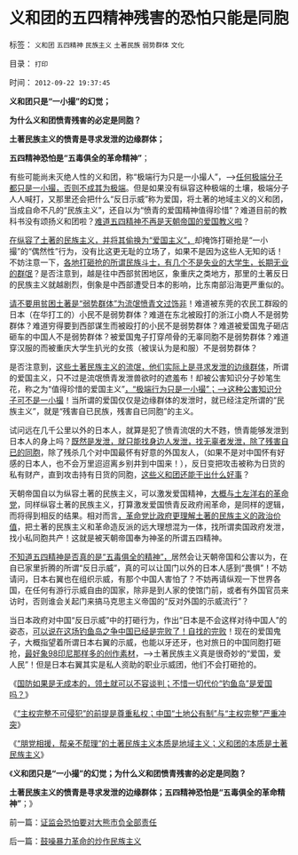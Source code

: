 # 义和团的五四精神残害的恐怕只能是同胞

标签： `义和团` `五四精神` `民族主义` `土著民族` `弱势群体` `文化` 

目录： `打印`

时间： `2012-09-22 19:37:45`

**义和团只是“一小撮”的幻觉；**

**为什么义和团愤青残害的必定是同胞？**

**土著民族主义的愤青是寻求发泄的边缘群体；**

**五四精神恐怕是“五毒俱全的革命精神”**；

有些可能尚未灭绝人性的义和团，称“极端行为只是一小撮人”，——>[任何极端分子都只是一小撮，否则不成其为极端](../../../2012/8/25/极端分子是问题，但不是大问题.md)。但是如果没有纵容这种极端的土壤，极端分子人人喊打，又那里还会把什么“反日示威”称为爱国，将土著的地域主义的义和团，当成自命不凡的“民族主义”，还自以为“愤青的爱国精神值得珍惜”？难道目前的教科书没有颂扬义和团啦？[难道五四精神不再是天朝帝国的爱国教义啦](../../../2011/1/15/反思五四运动的局限性，道德治国不考虑国家成本；.md)？

[在纵容了土著的民族主义，并将其偷换为“爱国主义”，](../../../2010/9/21/讲民主首先不要“闹民粹”.md)却掩饰打砸抢是“一小撮”的“偶然性”行为，没有比这更无耻的立场了，如果不是因为这些人无知的话！不妨注意一下，[各地打砸抢的所谓民族斗士，有几个不是失业的大学生，长期无业的群氓](../../../2011/6/3/善恶的公式与极端的牛二.md)？是否注意到，越是往中西部贫困地区，象重庆之类地方，那里的土著反日的民族主义就越剧烈，倒象是中西部遭受日本的影响，比东南部沿海更严重似的。

[请不要用贫困土著是“弱势群体”为流氓愤青文过饰非](../../../2009/7/31/弱势人群和人权弱势人群之人人平等.md)！难道被东莞的农民工群殴的日本（在华打工的）小民不是弱势群体？难道在东北被殴打的浙江小商人不是弱势群体？难道穷得要到西部谋生而被殴打的小民不是弱势群体？难道被爱国鬼子砸店砸车的中国人不是弱势群体？被爱国鬼子打穿颅骨的无辜同胞不是弱势群体？难道穿汉服的而被重庆大学生扒光的女孩（被误认为是和服）不是弱势群体？

是否注意到，[这些土著民族主义的流氓，他们实际上是寻求发泄的边缘群体](../../../2011/12/1/希特勒类（极端程度＝1／私有财产）边缘群体.md)，所谓的爱国主义，只不过是流氓愤青发泄兽欲时的遮羞布！却被公害知识分子妙笔生花，称之为“值得珍惜的爱国主义”[，“极端行为只是一小撮”；——>这种公害知识分子可不是一小撮](../../../2012/6/5/茅于轼和米塞斯的建议；“极端”总是“公害”中的激进者；.md)！当所谓的爱国仅仅是边缘群体的发泄时，就已经注定所谓的“民族主义”，就是“残害自已民族，残害自已同胞”的主义。

试问远在几千公里以外的日本人，就算是犯了愤青流氓的大不韪，愤青能够发泄到日本人的身上吗？[既然是发泄，就只能找身边人发泄，找无辜者发泄，除了残害自已的同胞](../../../2011/2/7/大刀向着鬼子们的头上砍去！.md)，除了残杀几个对中国最怀有好意的外国友人，（如果不是对中国怀有好感的日本人，也不会万里迢迢离乡别井到中国来！），反日变把攻击被称为日货的私有财产，直到攻击持有日货的同胞，[这些义和团还能干出什么好事](http://hi.baidu.com/darthchn/item/14950ba982fec9af29ce9d50)？

天朝帝国自以为纵容土著的民族主义，可以激发爱国精神，[大概与土左洋右的革命党](../../../2012/2/9/土左和洋右的五四精神和民粹冲击波的革命.md)，同样纵容土著的民族主义，打算激发爱国愤青反政府闹革命，是同样的逻辑，而将得到相反的结果。相对而言[，革命党比政府更理解土著的民族主义的政治价值](../../../2012/2/17/任何革命都是极端的，极端分子就是革命分子.md)，把土著的民族主义和革命造反派的远大理想混为一体，找所谓卖国政府发泄，找小私同胞共产！这就是被天朝帝国奉为神圣的所谓五四精神。

[不知道五四精神是否真的是“五毒俱全的精神”，](../../../2011/1/12/五四爱国青年折腾掉了外蒙.md)居然会让天朝帝国和公害以为，在自已家里折腾的所谓“反日示威”，真的可以让国门以外的日本人感到“畏惧”！不妨请问，日本右翼也在组织示威，有那个中国人害怕了？不妨再请纵观一下世界各国，在任何有游行示威自由的国家，除非是到人家的使馆门前，或者有外国官员来访时，否则谁会关起门来搞马克思主义帝国的“反对外国的示威流行”？

当日本政府对中国“反日示威”中的打砸行为，作出“日本是不会这样对待中国人”的姿态，[可以说在这场钓鱼岛之争中国已经是完败了！自找的完败](http://darthvad.blog.163.com/blog/static/533994702011917035162/)！现在的爱国鬼子，大概指望着所谓日本右翼的示威，也能以牙还牙，也对旅日的中国同胞打砸抢，[最好象98印尼那样多的创作素材](../../../2010/2/21/需要用谎言制造仇外所需的敌人吗？.md)，——>土著民族主义真是很奇妙的“爱国，爱人民”！但是日本右翼其实是私人资助的职业示威团，他们不会打砸抢的。

《[国防如果是无成本的，领土就可以不容谈判；不惜一切代价“钓鱼岛”是爱国吗？](../../../2012/9/10/钓鱼岛面子金贵的成本和价格.md)》

《[“主权完整不可侵犯”的前提是尊重私权；中国“土地公有制”与“主权完整”严重冲突](../../../2012/9/11/万一日本割让钓鱼岛，怎么办？.md)》

《[“朋党相援，帮亲不帮理”的土著民族主义本质是地域主义；义和团的本质是土著民族主义](http://blog.sina.com.cn/s/blog_5563a64d0102e553.html)》

《**义和团只是“一小撮”的幻觉；为什么义和团愤青残害的必定是同胞？**

**土著民族主义的愤青是寻求发泄的边缘群体；五四精神恐怕是“五毒俱全的革命精神”**；》



前一篇：[证监会恐怕要对大熊市负全部责任](../../../2012/9/21/证监会恐怕要对大熊市负全部责任.md)

后一篇：[鼓噪暴力革命的炒作民族主义](../../../2012/9/22/鼓噪暴力革命的炒作民族主义.md)